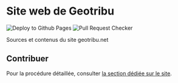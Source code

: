 # Site web de Geotribu

![Deploy to Github Pages](https://github.com/geotribu/website/workflows/Deploy%20to%20Github%20Pages/badge.svg)
![Pull Request Checker](https://github.com/geotribu/website/workflows/Pull%20Request%20Checker/badge.svg)

Sources et contenus du site geotribu.net

## Contribuer

Pour la procédure détaillée, consulter [la section dédiée sur le site](https://static.geotribu.fr/contribuer/introduction/).
